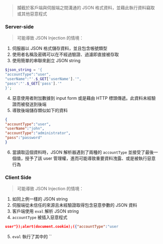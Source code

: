 
> 攔截於客戶端與伺服端之間溝通的 JSON  格式資料，並藉此執行資料竊取或其他惡意程式

### Server-side 

> 可能導致 JSON Injection 的情境：

1.  伺服器以 JSON 格式儲存資料，並且包含帳號類型
2.  使用者名稱及密碼可以在不經過驗證、過濾即直接被存取
3.  使用簡單的串聯來創立 JSON string

 ```php
$json_string = '{
"accountType":"user",
"userName":"'.$_GET['userName'].'",
"pass":"'.$_GET['pass'].'"
}';
```

4.  惡意使用者附加數據到 input form 或是藉由 HTTP 標頭傳遞。此資料未經驗證而被發送到後端
5.  導致後端儲存類似如下的資料
   ```JSON
{ 
  "accountType":"user",
  "userName":"john",
  "accountType":"administrator",
  "pass":"password"
}
```
6.  當讀取這個資料時，JSON 解析器遇到了兩種的 `accountType` 並接受了最後一個值，授予了該 user 管理權，進而可能導致重要資料洩露、或是被執行惡意行為

### Client Side

> 可能導致 JSON Injection 的情境：

1.  如同上例一樣的 JSON string
2.  伺服端從未信任的來源且未經驗證取得包含惡意參數的 JSON 資料
3.  客戶端使用 `eval` 解析 JSON string
4.  `accountType` 被插入惡意程式
```JSON
user"});alert(document.cookie);({"accountType":"user
```
5.  `eval` 執行了其中的 ``